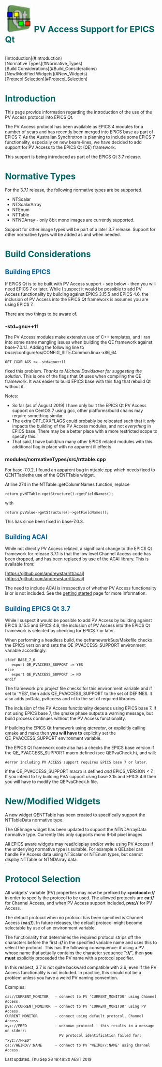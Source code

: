 # ![](epicsqt_logo.png?raw=true) <span style='color:#006666'>PV Access Support for EPICS Qt </span>
<br>
[Introduction](#Introduction)<br>
[Normative Types](#Normative_Types)<br>
[Build Considerations](#Build_Considerations)<br>
[New/Modified Widgets](#New_Widgets)<br>
[Protocol Selection](#Protocol_Selection)<br>

# <a name="Introduction"> </a><span style='color:#006666'>Introduction</span>

This page provide information regarding the introduction of the use of the PV
Access protocol into EPICS Qt.

The PV Access protocol has been available as EPICS 4 modules for a number of years
and has recently been merged into EPICS base as part of EPICS 7.
As the Australian Synchrotron is planning to include some EPICS 7 functionality,
especially on new beam-lines, we have decided to add support for PV Access
to the EPICS Qt (QE) framework.

This support is being introduced as part of the EPICS Qt 3.7 release.

# <a name="Normative_Types"></a><span style='color:#006666'>Normative Types</span>

For the 3.7.1 release, the following normative types are be supported.

* NTScalar
* NTScalarArray
* NTEnum
* NTTable
* NTNDArray - only 8bit mono images are currently supported.

Support for other image types will be part of a later 3.7 release.
Support for other normative types will be added as and when needed.

# <a name="Build_Considerations"></a><span style='color:#006666'>Build Considerations</span>

## <span style='color:#0066a6'>Building EPICS</span>

If EPICS Qt is to be built with PV Access support - see below - then you will
need EPICS 7 or later.
While I suspect it would be possible to add PV Access functionality by building
against EPICS 3.15.5 and EPICS 4.6, the inclusion of PV Access into the EPICS Qt
framework is assumes you are using EPICS 7.

There are two things to be aware of.

### -std=gnu++11

The PV Access modules make extensive use of C++ templates, and I ran into some
name mangling issues when building the QE framework against base-7.0.1.1.
Adding the following line to _base_/configure/os/CONFIG_SITE.Common.linux-x86_64

    OPT_CXXFLAGS += -std=gnu++11

fixed this problem. _Thanks to Michael Davidsaver for suggesting the solution_.
This is one of the flags that Qt uses when compiling the QE framework.
It was easier to build EPICS base with this flag that rebuild Qt without it.

Notes:
   - So far (as of August 2019) I have only built the EPICS Qt PV Access support
   on CentOS 7 using gcc, other platforms/build chains may require something similar.
   - The extra OPT_CXXFLAGS could probably be relocated such that it _only_ impacts
   the building of the PV Access modules, and not _everything_ in EPICS base.
   There may be a better place with a more restricted scope to specify this.
   - That said, I have build/run many other EPICS related modules with this additional
   flag in place with no apparent ill effects.

### modules/normativeTypes/src/nttable.cpp

For base-7.0.2, I found an apparent bug in nttable.cpp which needs fixed to
QENTTablethe use of the QENTTable widget.

At line 274 in the NTTable::getColumnNames function, replace

    return pvNTTable->getStructure()->getFieldNames();

with

    return pvValue->getStructure()->getFieldNames();

This has since been fixed in base-7.0.3.

## <a name="Building_ACAI"></a><span style='color:#0066a6'>Building ACAI</span>

While not directly PV Access related, a significant change to the EPICS Qt framework
for release 3.7.1 is that the low level Channel Access code has been dropped, and
has been replaced by use of the ACAI library.
This is available from:

[https://github.com/andrewstarritt/acai](https://github.com/andrewstarritt/acai)

The need to include ACAI is irrespective of whether PV Access functionality is
or is not included. See the [getting started](getting_started.html#ACAI) page for
more information.

## <a name="Building_EPICS_Qt"></a><span style='color:#0066a6'>Building EPICS Qt 3.7</span>

While I suspect it would be possible to add PV Access by building against
EPICS 3.15.5 and EPICS 4.6, the inclusion of PV Access into the EPICS Qt framework
is selected by checking for EPICS 7 or later.

When performing a headless build, the qeframeworkSup/Makefile checks the EPICS
version and sets the QE_PVACCESS_SUPPORT environment variable accordingly:

    ifdef BASE_7_0
       export QE_PVACCESS_SUPPORT := YES
    else
       export QE_PVACCESS_SUPPORT := NO
    endif

The framework.pro project file checks for this environment variable and if set
to 'YES', then adds QE_PVACCESS_SUPPORT to the set of DEFINES.
It also adds pvData, pvAccess and nt to the set of required libraries.

The inclusion of the PV Access functionality depends using EPICS base 7.
If not using EPICS base 7, the qmake phase outputs a warning message, but
build process continues without the PV Access functionality.

If building the EPICS Qt framework using _qtcreator_, or explicitly calling qmake
and make then __you will have to__ explicitly set the QE_PVACCESS_SUPPORT environment
variable.

The EPICS Qt framework code also has a checks the EPICS base version if the
QE_PVACCESS_SUPPORT macro defined (see QEPvaCheck.h), and will:

    #error Including PV ACCESS support requires EPICS base 7 or later.

if the QE_PVACCESS_SUPPORT macro is defined _and_  EPICS_VERSION < 7.
If you intend to try building PVA support using base 3.15 and EPICS 4.6 then
you will have to modify the QEPvaCheck.h file.


# <a name="New_Widgets"></a> <span style='color:#006666'>New/Modified Widgets</span>

A new widget QENTTable has been created to specifically support the NTTableData
normative type.

The QEImage widget has been updated to support the NTNDArrayData normative type.
Currently this only supports mono 8-bit pixel images.

All EPICS aware widgets may read/display and/or write using PV Access if the
underlying normative type is suitable.
For example a QELabel can handle PV Access data using NTScalar or NTEnum types,
but cannot display NTTable or NTNDArray data.


# <a name="Protocol_Selection"> </a><span style='color:#006666'>Protocol Selection</span>

All widgets' variable (PV) properties may now be prefixed by __&lt;protocol&gt;://__
in order to specify the protocol to be used. The allowed protocols are __ca://__ for
Channel Access, and when PV Access support included, __pva://__ for PV Access.

The default protocol when no protocol has been specified is Channel Access (__ca://__).
In future releases, the default protocol might become selectable by use of an
environment variable.

The functionality that determines the required protocol strips off the characters
before the first __://__ in the specified variable name and uses this to select
the protocol.
This has the following consequence: if using a PV whose name that actually contains
the character sequence "__://__", then __you must__ explicitly proceeded the PV name with
a protocol specifier.

In this respect, 3.7 is not quite backward compatible with 3.6;
even if the PV Access functionality is not included.
In practice, this should not be a problem unless you have a weird PV naming
convention.

Examples:

    ca://CURRENT_MONITOR   - connect to PV 'CURRENT_MONITOR' using Channel Access.
    pva://CURRENT_MONITOR  - connect to PV 'CURRENT_MONITOR' using PV Access.
    CURRENT_MONITOR        - connect using default protocol, Channel Access.
    xyz://FRED             - unknown protocol - this results in a message on stderr:
                             PV protocol identification failed for: "xyz://FRED"
    ca://WEIRD//:NAME      - connect to PV 'WEIRD//:NAME' using Channel Access.

<font size="-1">Last updated: Thu Sep 26 16:46:20 AEST 2019</font>
<br>
